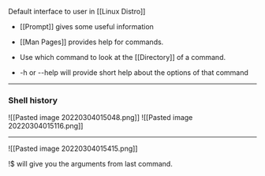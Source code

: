 Default interface to user in [[Linux Distro]]

* [[Prompt]] gives some useful information

* [[Man Pages]] provides help for commands.

* Use which command to look at the [[Directory]] of a command.

* -h or --help will provide short help about the options of that command

------------------------------

### Shell history
![[Pasted image 20220304015048.png]]
![[Pasted image 20220304015116.png]]

------------------------------------------------

![[Pasted image 20220304015415.png]]

!$ will give you the arguments from last command.